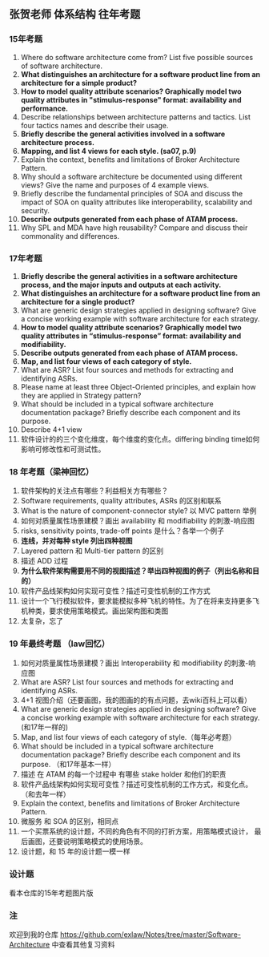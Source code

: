 ## 张贺老师 体系结构 往年考题

### 15年考题

1. Where do software architecture come from? List five possible sources of software architecture.
2. **What distinguishes an architecture for a software product line from an architecture for a simple product?**
3. **How to model quality attribute scenarios? Graphically model two quality attributes in "stimulus-response" format: availability and performance.**
4. Describe relationships between architecture patterns and tactics. List four tactics names and describe their usage.
5. **Briefly describe the general activities involved in a software architecture process.**
6. **Mapping, and list 4 views for each style. (sa07, p.9)**
7. Explain the context, benefits and limitations of Broker Architecture Pattern.
8. Why should a software architecture be documented using different views? Give the name and purposes of 4 example views.
9. Briefly describe the fundamental principles of SOA and discuss the impact of SOA on quality attributes like interoperability, scalability and security.
10. **Describe outputs generated from each phase of ATAM process.**
11. Why SPL and MDA have high reusability? Compare and discuss their commonality and differences.



### 17年考题

1. **Briefly describe the general activities in a software architecture process, and the major inputs and outputs at each activity.** 
2. **What distinguishes an architecture for a software product line from an architecture for a single product?** 
3. What are generic design strategies applied in designing software? Give a concise working example with software architecture for each strategy. 
4. **How to model quality attribute scenarios? Graphically model two quality attributes in “stimulus-response” format: availability and modifiability.** 
5. **Describe outputs generated from each phase of ATAM process.** 
6. **Map, and list four views of each category of style.** 
7. What are ASR? List four sources and methods for extracting and identifying ASRs. 
8. Please name at least three Object-Oriented principles, and explain how they are applied in Strategy pattern? 
9. What should be included in a typical software architecture documentation package? Briefly describe each component and its purpose. 
10. Describe 4+1 view
11. 软件设计的的三个变化维度，每个维度的变化点。differing binding time如何影响可修改性和可测试性。 



### 18 年考题（梁神回忆）

1. 软件架构的关注点有哪些？利益相关方有哪些？
2. Software requirements, quality attributes, ASRs 的区别和联系
3. What is the nature of component-connector style? 以 MVC pattern 举例
4. 如何对质量属性场景建模？画出 availability 和 modifiability 的刺激-响应图
5. risks, sensitivity points, trade-off points 是什么？各举一个例子
6. **连线，并对每种 style 列出四种视图**
7. Layered pattern 和 Multi-tier pattern 的区别
8. 描述 ADD 过程
9. **为什么软件架构需要用不同的视图描述？举出四种视图的例子（列出名称和目的）**
10. 软件产品线架构如何实现可变性？描述可变性机制的工作方式
11. 设计一个飞行模拟软件，要求能模拟多种飞机的特性。为了在将来支持更多飞机种类，要求使用策略模式。画出架构图和类图
12. 太复杂，忘了





### 19 年最终考题 （law回忆）

1. 如何对质量属性场景建模？画出 Interoperability 和 modifiability 的刺激-响应图
2. What are ASR? List four sources and methods for extracting and identifying ASRs. 
3. 4+1 视图介绍（还要画图，我的图画的的有点问题，去wiki百科上可以看）
4. What are generic design strategies applied in designing software? Give a concise working example with software architecture for each strategy. (和17年一样的)
5. Map, and list four views of each category of style.（每年必考题）
6. What should be included in a typical software architecture documentation package? Briefly describe each component and its purpose.  （和17年基本一样）
7. 描述 在 ATAM 的每一个过程中 有哪些 stake holder 和他们的职责
8. 软件产品线架构如何实现可变性？描述可变性机制的工作方式，和变化点。 （和去年一样）
9.  Explain the context, benefits and limitations of Broker Architecture Pattern.
10. 微服务 和 SOA 的区别，相同点
11. 一个买票系统的设计题，不同的角色有不同的打折方案，用策略模式设计， 最后画图，还要说明策略模式的使用场景。
12. 设计题，和 15 年的设计题一模一样





### 设计题

看本仓库的15年考题图片版 



### 注

欢迎到我的仓库 <https://github.com/exlaw/Notes/tree/master/Software-Architecture>  中查看其他复习资料

